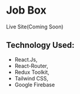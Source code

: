 # Job Box

Live Site(Coming Soon)

## Technology Used:

- React.Js,
- React-Router,
- Redux Toolkit,
- Tailwind CSS,
- Google Firebase
